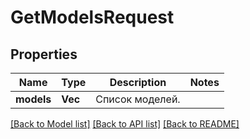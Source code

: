 # GetModelsRequest

## Properties

Name | Type | Description | Notes
------------ | ------------- | ------------- | -------------
**models** | **Vec<i64>** | Список моделей. | 

[[Back to Model list]](../README.md#documentation-for-models) [[Back to API list]](../README.md#documentation-for-api-endpoints) [[Back to README]](../README.md)


